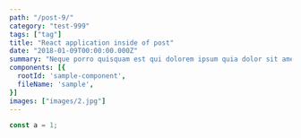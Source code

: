 ```yaml
---
path: "/post-9/"
category: "test-999"
tags: ["tag"]
title: "React application inside of post"
date: "2018-01-09T00:00:00.000Z"
summary: "Neque porro quisquam est qui dolorem ipsum quia dolor sit amet, consectetur, adipisci velit..."
components: [{
  rootId: 'sample-component',
  fileName: 'sample',
}]
images: ["images/2.jpg"]
---
```


<div id="sample-component"></div>

```js
const a = 1;
```
